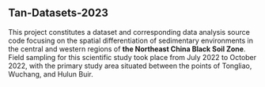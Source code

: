 ## Tan-Datasets-2023

This project constitutes a dataset and corresponding data analysis source code focusing on the spatial differentiation of sedimentary environments in the central and western regions of **the Northeast China Black Soil Zone**. Field sampling for this scientific study took place from July 2022 to October 2022, with the primary study area situated between the points of Tongliao, Wuchang, and Hulun Buir.
